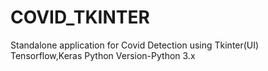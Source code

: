# COVID_TKINTER
Standalone application for Covid Detection using Tkinter(UI) Tensorflow,Keras
Python Version-Python 3.x
